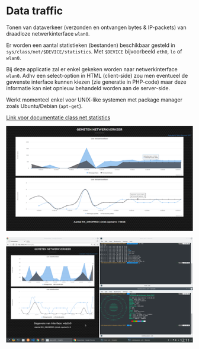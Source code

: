 # Data traffic
Tonen van dataverkeer (verzonden en ontvangen bytes & IP-packets) van draadloze netwerkinterface `wlan0`.

Er worden een aantal statistieken (bestanden) beschikbaar gesteld in `sys/class/net/$DEVICE/statistics`. Met `$DEVICE` bijvoorbeeld `eth0`, `lo` of `wlan0`.

Bij deze applicatie zal er enkel gekeken worden naar netwerkinterface `wlan0`. Adhv een select-option in HTML (client-side) zou men eventueel de gewenste interface kunnen kiezen (zie generatie in PHP-code) maar deze informatie kan niet opnieuw behandeld worden aan de server-side.

Werkt momenteel enkel voor UNIX-like systemen met package manager zoals Ubuntu/Debian (`apt-get`).

[Link voor documentatie class net statistics](https://www.kernel.org/doc/Documentation/ABI/testing/sysfs-class-net-statistics)

![Demonstratie applicatie](img/Demo.PNG)

![Demonstratie applicatie KDE Neon](img/KDE-Neon.png)
